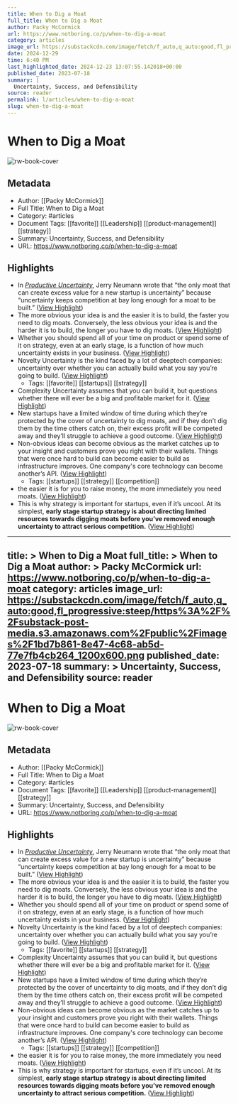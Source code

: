 ```yaml
---
title: When to Dig a Moat
full_title: When to Dig a Moat
author: Packy McCormick
url: https://www.notboring.co/p/when-to-dig-a-moat
category: articles
image_url: https://substackcdn.com/image/fetch/f_auto,q_auto:good,fl_progressive:steep/https%3A%2F%2Fsubstack-post-media.s3.amazonaws.com%2Fpublic%2Fimages%2F1bd7b861-8e47-4c68-ab5d-77e7fb4cb264_1200x600.png
date: 2024-12-29
time: 6:40 PM
last_highlighted_date: 2024-12-23 13:07:55.142018+00:00
published_date: 2023-07-18
summary: |
  Uncertainty, Success, and Defensibility
source: reader
permalink: l/articles/when-to-dig-a-moat
slug: when-to-dig-a-moat
---
```

# When to Dig a Moat

![rw-book-cover](https://substackcdn.com/image/fetch/f_auto,q_auto:good,fl_progressive:steep/https%3A%2F%2Fsubstack-post-media.s3.amazonaws.com%2Fpublic%2Fimages%2F1bd7b861-8e47-4c68-ab5d-77e7fb4cb264_1200x600.png)

## Metadata
- Author: [[Packy McCormick]]
- Full Title: When to Dig a Moat
- Category: #articles
- Document Tags: [[favorite]] [[Leadership]] [[product-management]] [[strategy]] 
- Summary: Uncertainty, Success, and Defensibility
- URL: https://www.notboring.co/p/when-to-dig-a-moat

## Highlights
- In *[Productive Uncertainty](https://reactionwheel.net/2020/11/productive-uncertainty.html)*, Jerry Neumann wrote that “the only moat that can create excess value for a new startup is uncertainty” because “uncertainty keeps competition at bay long enough for a moat to be built.” ([View Highlight](https://read.readwise.io/read/01hj3wqc1xv7assz6pm4y7amm2))
- The more obvious your idea is and the easier it is to build, the faster you need to dig moats. Conversely, the less obvious your idea is and the harder it is to build, the longer you have to dig moats. ([View Highlight](https://read.readwise.io/read/01hj3wqkzpxx6z9c6rxygsgcrf))
- Whether you should spend all of your time on product or spend some of it on strategy, even at an early stage, is a function of how much uncertainty exists in your business. ([View Highlight](https://read.readwise.io/read/01hj3wr1xqvegw63sk62texwgc))
- Novelty Uncertainty is the kind faced by a lot of deeptech companies: uncertainty over whether you can actually build what you say you’re going to build. ([View Highlight](https://read.readwise.io/read/01hj3wrejj80npwgff22c533k6))
    - Tags: [[favorite]] [[startups]] [[strategy]] 
- Complexity Uncertainty assumes that you can build it, but questions whether there will ever be a big and profitable market for it. ([View Highlight](https://read.readwise.io/read/01hj3wrhda6tb7cg8yj94njvez))
- New startups have a limited window of time during which they’re protected by the cover of uncertainty to dig moats, and if they don’t dig them by the time others catch on, their excess profit will be competed away and they’ll struggle to achieve a good outcome. ([View Highlight](https://read.readwise.io/read/01hj3wrv6hg328c5043ttra2m9))
- Non-obvious ideas can become obvious as the market catches up to your insight and customers prove you right with their wallets. Things that were once hard to build can become easier to build as infrastructure improves. One company's core technology can become another’s API. ([View Highlight](https://read.readwise.io/read/01hj3wt66qy8fngwxkr0xqaar4))
    - Tags: [[startups]] [[strategy]] [[competition]] 
- the easier it is for you to raise money, the more immediately you need moats. ([View Highlight](https://read.readwise.io/read/01hj3wvqcz0vay857hkqpgqyfh))
- This is why strategy is important for startups, even if it’s uncool. At its simplest, **early stage startup strategy is about directing limited resources towards digging moats before you’ve removed enough uncertainty to attract serious competition.** ([View Highlight](https://read.readwise.io/read/01hj48twmga7kzr3rw2ytq6jk8))


---
title: >
  When to Dig a Moat
full_title: >
  When to Dig a Moat
author: >
  Packy McCormick
url: https://www.notboring.co/p/when-to-dig-a-moat
category: articles
image_url: https://substackcdn.com/image/fetch/f_auto,q_auto:good,fl_progressive:steep/https%3A%2F%2Fsubstack-post-media.s3.amazonaws.com%2Fpublic%2Fimages%2F1bd7b861-8e47-4c68-ab5d-77e7fb4cb264_1200x600.png
published_date: 2023-07-18
summary: >
  Uncertainty, Success, and Defensibility
source: reader
---
# When to Dig a Moat

![rw-book-cover](https://substackcdn.com/image/fetch/f_auto,q_auto:good,fl_progressive:steep/https%3A%2F%2Fsubstack-post-media.s3.amazonaws.com%2Fpublic%2Fimages%2F1bd7b861-8e47-4c68-ab5d-77e7fb4cb264_1200x600.png)

## Metadata
- Author: [[Packy McCormick]]
- Full Title: When to Dig a Moat
- Category: #articles
- Document Tags: [[favorite]] [[Leadership]] [[product-management]] [[strategy]] 
- Summary: Uncertainty, Success, and Defensibility
- URL: https://www.notboring.co/p/when-to-dig-a-moat

## Highlights
- In *[Productive Uncertainty](https://reactionwheel.net/2020/11/productive-uncertainty.html)*, Jerry Neumann wrote that “the only moat that can create excess value for a new startup is uncertainty” because “uncertainty keeps competition at bay long enough for a moat to be built.” ([View Highlight](https://read.readwise.io/read/01hj3wqc1xv7assz6pm4y7amm2))
- The more obvious your idea is and the easier it is to build, the faster you need to dig moats. Conversely, the less obvious your idea is and the harder it is to build, the longer you have to dig moats. ([View Highlight](https://read.readwise.io/read/01hj3wqkzpxx6z9c6rxygsgcrf))
- Whether you should spend all of your time on product or spend some of it on strategy, even at an early stage, is a function of how much uncertainty exists in your business. ([View Highlight](https://read.readwise.io/read/01hj3wr1xqvegw63sk62texwgc))
- Novelty Uncertainty is the kind faced by a lot of deeptech companies: uncertainty over whether you can actually build what you say you’re going to build. ([View Highlight](https://read.readwise.io/read/01hj3wrejj80npwgff22c533k6))
    - Tags: [[favorite]] [[startups]] [[strategy]] 
- Complexity Uncertainty assumes that you can build it, but questions whether there will ever be a big and profitable market for it. ([View Highlight](https://read.readwise.io/read/01hj3wrhda6tb7cg8yj94njvez))
- New startups have a limited window of time during which they’re protected by the cover of uncertainty to dig moats, and if they don’t dig them by the time others catch on, their excess profit will be competed away and they’ll struggle to achieve a good outcome. ([View Highlight](https://read.readwise.io/read/01hj3wrv6hg328c5043ttra2m9))
- Non-obvious ideas can become obvious as the market catches up to your insight and customers prove you right with their wallets. Things that were once hard to build can become easier to build as infrastructure improves. One company's core technology can become another’s API. ([View Highlight](https://read.readwise.io/read/01hj3wt66qy8fngwxkr0xqaar4))
    - Tags: [[startups]] [[strategy]] [[competition]] 
- the easier it is for you to raise money, the more immediately you need moats. ([View Highlight](https://read.readwise.io/read/01hj3wvqcz0vay857hkqpgqyfh))
- This is why strategy is important for startups, even if it’s uncool. At its simplest, **early stage startup strategy is about directing limited resources towards digging moats before you’ve removed enough uncertainty to attract serious competition.** ([View Highlight](https://read.readwise.io/read/01hj48twmga7kzr3rw2ytq6jk8))


